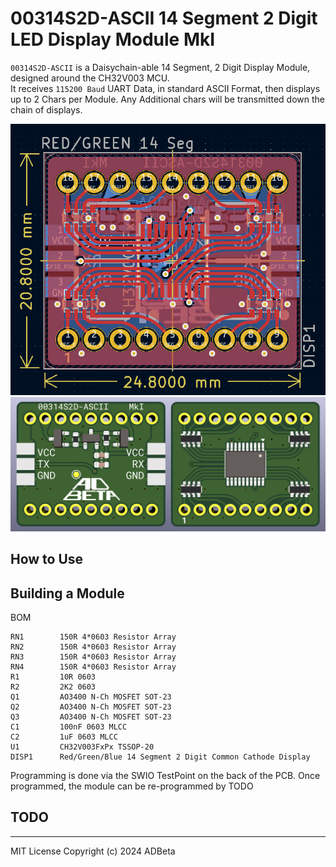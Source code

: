 # 00314S2D-ASCII 14 Segment 2 Digit LED Display Module    MkI

`00314S2D-ASCII` is a Daisychain-able 14 Segment, 2 Digit Display Module,
designed around the CH32V003 MCU.  
It receives `115200 Baud` UART Data, in standard ASCII Format, then displays
up to 2 Chars per Module. Any Additional chars will be transmitted down the 
chain of displays.

![PCB CAD](/images/pcb_cad_drawing.jpg)
![PCB 3D](/images/pcb_cad_3d.jpg)

## How to Use

## Building a Module
BOM
```
RN1        150R 4*0603 Resistor Array
RN2        150R 4*0603 Resistor Array
RN3        150R 4*0603 Resistor Array
RN4        150R 4*0603 Resistor Array
R1         10R 0603
R2         2K2 0603
Q1         AO3400 N-Ch MOSFET SOT-23
Q2         AO3400 N-Ch MOSFET SOT-23
Q3         AO3400 N-Ch MOSFET SOT-23
C1         100nF 0603 MLCC
C2         1uF 0603 MLCC
U1         CH32V003FxPx TSSOP-20
DISP1      Red/Green/Blue 14 Segment 2 Digit Common Cathode Display
```

Programming is done via the SWIO TestPoint on the back of the PCB.
Once programmed, the module can be re-programmed by TODO

## TODO

----
MIT License
Copyright (c) 2024 ADBeta

